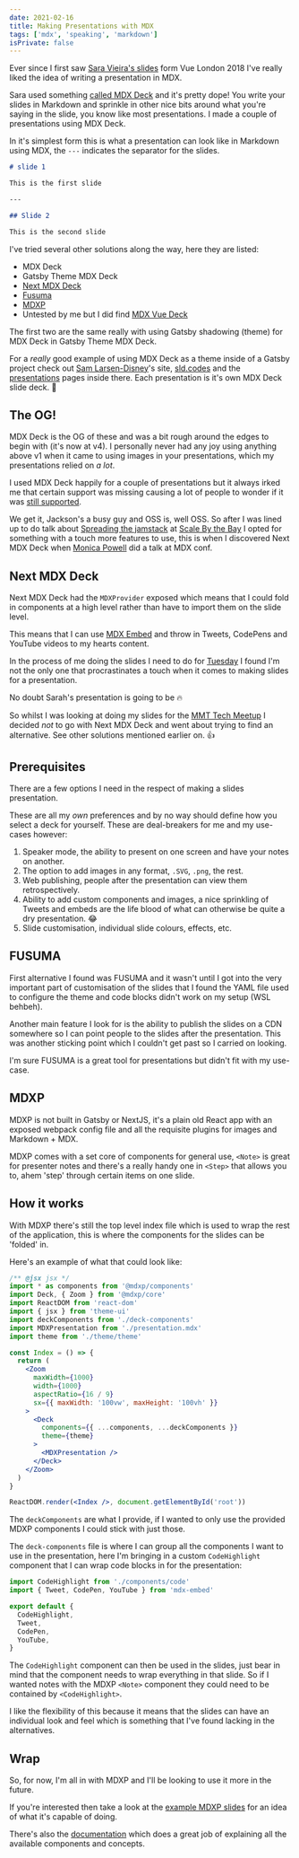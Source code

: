 ```yaml
---
date: 2021-02-16
title: Making Presentations with MDX
tags: ['mdx', 'speaking', 'markdown']
isPrivate: false
---
```


<script>
  import { Tweet } from 'sveltekit-embed'
</script>

Ever since I first saw [Sara Vieira's slides] form Vue London 2018
I've really liked the idea of writing a presentation in MDX.

Sara used something [called MDX Deck] and it's pretty dope! You write
your slides in Markdown and sprinkle in other nice bits around what
you're saying in the slide, you know like most presentations. I made a
couple of presentations using MDX Deck.

In it's simplest form this is what a presentation can look like in
Markdown using MDX, the `---` indicates the separator for the slides.

```markdown
# slide 1

This is the first slide

---

## Slide 2

This is the second slide
```

I've tried several other solutions along the way, here they are
listed:

<!-- cSpell:ignore fusuma,mdxp,behbeh -->

- MDX Deck
- Gatsby Theme MDX Deck
- [Next MDX Deck]
- [Fusuma]
- [MDXP]
- Untested by me but I did find [MDX Vue Deck]

The first two are the same really with using Gatsby shadowing (theme)
for MDX Deck in Gatsby Theme MDX Deck.

For a _really_ good example of using MDX Deck as a theme inside of a
Gatsby project check out [Sam Larsen-Disney]'s site, [sld.codes] and
the [presentations] pages inside there. Each presentation is it's own
MDX Deck slide deck. 🤯

## The OG!

MDX Deck is the OG of these and was a bit rough around the edges to
begin with (it's now at v4). I personally never had any joy using
anything above v1 when it came to using images in your presentations,
which my presentations relied on _a lot_.

I used MDX Deck happily for a couple of presentations but it always
irked me that certain support was missing causing a lot of people to
wonder if it was [still supported].

We get it, Jackson's a busy guy and OSS is, well OSS. So after I was
lined up to do talk about [Spreading the jamstack] at [Scale By the
Bay] I opted for something with a touch more features to use, this is
when I discovered Next MDX Deck when [Monica Powell] did a talk at MDX
conf.

## Next MDX Deck

Next MDX Deck had the `MDXProvider` exposed which means that I could
fold in components at a high level rather than have to import them on
the slide level.

This means that I can use [MDX Embed] and throw in Tweets, CodePens
and YouTube videos to my hearts content.

In the process of me doing the slides I need to do for [Tuesday] I
found I'm not the only one that procrastinates a touch when it comes
to making slides for a presentation.

No doubt Sarah's presentation is going to be 🔥

<Tweet tweetLink="sarah_edo/status/1357708732847644678" />

So whilst I was looking at doing my slides for the [MMT Tech Meetup] I
decided _not_ to go with Next MDX Deck and went about trying to find
an alternative. See other solutions mentioned earlier on. 👍

## Prerequisites

There are a few options I need in the respect of making a slides
presentation.

These are all my _own_ preferences and by no way should define how you
select a deck for yourself. These are deal-breakers for me and my
use-cases however:

1. Speaker mode, the ability to present on one screen and have your
   notes on another.
1. The option to add images in any format, `.SVG`, `.png`, the rest.
1. Web publishing, people after the presentation can view them
   retrospectively.
1. Ability to add custom components and images, a nice sprinkling of
   Tweets and embeds are the life blood of what can otherwise be quite
   a dry presentation. 😂
1. Slide customisation, individual slide colours, effects, etc.

## FUSUMA

First alternative I found was FUSUMA and it wasn't until I got into
the very important part of customisation of the slides that I found
the YAML file used to configure the theme and code blocks didn't work
on my setup (WSL behbeh).

Another main feature I look for is the ability to publish the slides
on a CDN somewhere so I can point people to the slides after the
presentation. This was another sticking point which I couldn't get
past so I carried on looking.

I'm sure FUSUMA is a great tool for presentations but didn't fit with
my use-case.

## MDXP

MDXP is not built in Gatsby or NextJS, it's a plain old React app with
an exposed webpack config file and all the requisite plugins for
images and Markdown + MDX.

MDXP comes with a set core of components for general use, `<Note>` is
great for presenter notes and there's a really handy one in `<Step>`
that allows you to, ahem 'step' through certain items on one slide.

## How it works

With MDXP there's still the top level index file which is used to wrap
the rest of the application, this is where the components for the
slides can be 'folded' in.

Here's an example of what that could look like:

```jsx {6,19}
/** @jsx jsx */
import * as components from '@mdxp/components'
import Deck, { Zoom } from '@mdxp/core'
import ReactDOM from 'react-dom'
import { jsx } from 'theme-ui'
import deckComponents from './deck-components'
import MDXPresentation from './presentation.mdx'
import theme from './theme/theme'

const Index = () => {
  return (
    <Zoom
      maxWidth={1000}
      width={1000}
      aspectRatio={16 / 9}
      sx={{ maxWidth: '100vw', maxHeight: '100vh' }}
    >
      <Deck
        components={{ ...components, ...deckComponents }}
        theme={theme}
      >
        <MDXPresentation />
      </Deck>
    </Zoom>
  )
}

ReactDOM.render(<Index />, document.getElementById('root'))
```

The `deckComponents` are what I provide, if I wanted to only use the
provided MDXP components I could stick with just those.

The `deck-components` file is where I can group all the components I
want to use in the presentation, here I'm bringing in a custom
`CodeHighlight` component that I can wrap code blocks in for the
presentation:

```jsx {1,5}
import CodeHighlight from './components/code'
import { Tweet, CodePen, YouTube } from 'mdx-embed'

export default {
  CodeHighlight,
  Tweet,
  CodePen,
  YouTube,
}
```

The `CodeHighlight` component can then be used in the slides, just
bear in mind that the component needs to wrap everything in that
slide. So if I wanted notes with the MDXP `<Note>` component they
could need to be contained by `<CodeHighlight>`.

I like the flexibility of this because it means that the slides can
have an individual look and feel which is something that I've found
lacking in the alternatives.

## Wrap

So, for now, I'm all in with MDXP and I'll be looking to use it more
in the future.

If you're interested then take a look at the [example MDXP slides] for
an idea of what it's capable of doing.

There's also the [documentation] which does a great job of explaining
all the available components and concepts.

<!-- Links -->

[next mdx deck]: https://github.com/whoisryosuke/next-mdx-deck
[fusuma]: https://hiroppy.github.io/fusuma/
[mdx vue deck]: https://github.com/godkinmo/mdx-vue-deck
[mdxp]: https://0phoff.github.io/MDXP
[still supported]: https://github.com/jxnblk/mdx-deck/issues/765
[spreading the jamstack]: https://www.youtube.com/watch?v=L7_z8rcbFPg
[scale by the bay]: https://www.scale.bythebay.io/
[monica powell]: https://github.com/M0nica/migrating-to-mdx
[sam larsen-disney]: https://twitter.com/SamLarsenDisney
[sld.codes]: https://sld.codes/
[presentations]: https://sld.codes/presentations
[mdx embed]: https://www.mdx-embed.com/
[tuesday]:
  https://www.linkedin.com/events/mmttechmeetup-gatsbyjs-feb20216762857247988031488/
[mmt tech meetup]:
  https://www.linkedin.com/events/mmttechmeetup-gatsbyjs-feb20216762857247988031488/
[sara vieira's slides]: https://vue-apollo-magic.now.sh/#0
[called mdx deck]: https://github.com/SaraVieira/vue-graphql-love
[example mdxp slides]:
  https://0phoff.github.io/MDXP/examples/demo/#/normal/1/1
[documentation]: https://0phoff.github.io/MDXP/
